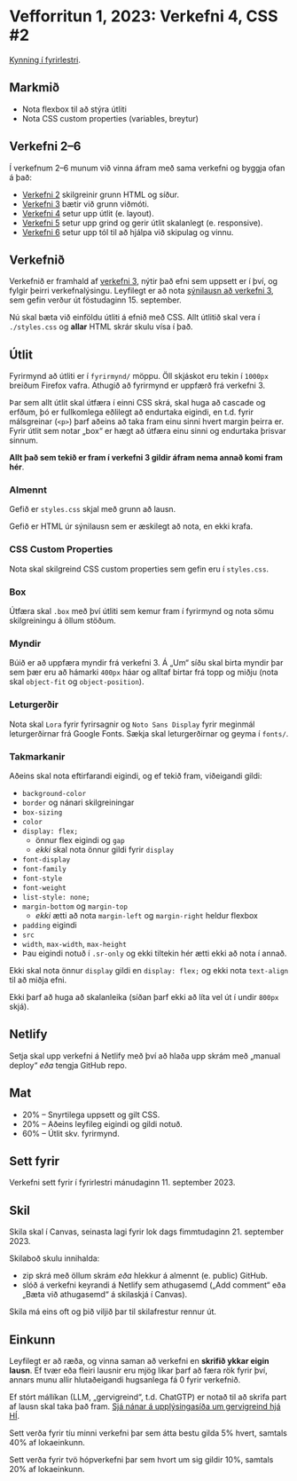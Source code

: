 # Vefforritun 1, 2023: Verkefni 4, CSS #2

[Kynning í fyrirlestri](https://youtu.be/uiIyHNxgalo).

## Markmið

- Nota flexbox til að stýra útliti
- Nota CSS custom properties (variables, breytur)

## Verkefni 2–6

Í verkefnum 2–6 munum við vinna áfram með sama verkefni og byggja ofan á það:

- [Verkefni 2](https://github.com/vefforritun/vef1-2023-v2) skilgreinir grunn HTML og síður.
- [Verkefni 3](https://github.com/vefforritun/vef1-2023-v3) bætir við grunn viðmóti.
- [Verkefni 4](https://github.com/vefforritun/vef1-2023-v4) setur upp útlit (e. layout).
- [Verkefni 5](https://github.com/vefforritun/vef1-2023-v5) setur upp grind og gerir útlit skalanlegt (e. responsive).
- [Verkefni 6](https://github.com/vefforritun/vef1-2023-v6) setur upp tól til að hjálpa við skipulag og vinnu.

## Verkefnið

Verkefnið er framhald af [verkefni 3](https://github.com/vefforritun/vef1-2023-v2), nýtir það efni sem uppsett er í því, og fylgir þeirri verkefnalýsingu. Leyfilegt er að nota [sýnilausn að verkefni 3](https://github.com/vefforritun/vef1-2023-v3-synilausn), sem gefin verður út föstudaginn 15. september.

Nú skal bæta við einföldu útliti á efnið með CSS. Allt útlitið skal vera í `./styles.css` og **allar** HTML skrár skulu vísa í það.

## Útlit

Fyrirmynd að útliti er í `fyrirmynd/` möppu. Öll skjáskot eru tekin í `1000px` breiðum Firefox vafra. Athugið að fyrirmynd er uppfærð frá verkefni 3.

Þar sem allt útlit skal útfæra í einni CSS skrá, skal huga að cascade og erfðum, þó er fullkomlega eðlilegt að endurtaka eigindi, en t.d. fyrir málsgreinar (`<p>`) þarf aðeins að taka fram einu sinni hvert margin þeirra er. Fyrir útlit sem notar „box“ er hægt að útfæra einu sinni og endurtaka þrisvar sinnum.

**Allt það sem tekið er fram í verkefni 3 gildir áfram nema annað komi fram hér**.

### Almennt

Gefið er `styles.css` skjal með grunn að lausn.

Gefið er HTML úr sýnilausn sem er æskilegt að nota, en ekki krafa.

### CSS Custom Properties

Nota skal skilgreind CSS custom properties sem gefin eru í `styles.css`.

### Box

Útfæra skal `.box` með því útliti sem kemur fram í fyrirmynd og nota sömu skilgreiningu á öllum stöðum.

### Myndir

Búið er að uppfæra myndir frá verkefni 3. Á „Um“ síðu skal birta myndir þar sem þær eru að hámarki `400px` háar og alltaf birtar frá topp og miðju (nota skal `object-fit`  og `object-position`).

### Leturgerðir

Nota skal `Lora` fyrir fyrirsagnir og `Noto Sans Display` fyrir meginmál leturgerðirnar frá Google Fonts. Sækja skal leturgerðirnar og geyma í `fonts/`.

### Takmarkanir

Aðeins skal nota eftirfarandi eigindi, og ef tekið fram, viðeigandi gildi:

- `background-color`
- `border` og nánari skilgreiningar
- `box-sizing`
- `color`
- `display: flex;`
  - önnur flex eigindi og `gap`
  - _ekki_ skal nota önnur gildi fyrir `display`
- `font-display`
- `font-family`
- `font-style`
- `font-weight`
- `list-style: none;`
- `margin-bottom` og `margin-top`
  - _ekki_ ætti að nota `margin-left` og `margin-right` heldur flexbox
- `padding` eigindi
- `src`
- `width`, `max-width`, `max-height`
- Þau eigindi notuð í `.sr-only` og ekki tiltekin hér ætti ekki að nota í annað.

Ekki skal nota önnur `display` gildi en `display: flex;` og ekki nota `text-align` til að miðja efni.

Ekki þarf að huga að skalanleika (síðan þarf ekki að líta vel út í undir `800px` skjá).

## Netlify

Setja skal upp verkefni á Netlify með því að hlaða upp skrám með „manual deploy“ _eða_ tengja GitHub repo.

## Mat

- 20% – Snyrtilega uppsett og gilt CSS.
- 20% – Aðeins leyfileg eigindi og gildi notuð.
- 60% – Útlit skv. fyrirmynd.

## Sett fyrir

Verkefni sett fyrir í fyrirlestri mánudaginn 11. september 2023.

## Skil

Skila skal í Canvas, seinasta lagi fyrir lok dags fimmtudaginn 21. september 2023.

Skilaboð skulu innihalda:

- zip skrá með öllum skrám _eða_ hlekkur á almennt (e. public) GitHub.
- slóð á verkefni keyrandi á Netlify sem athugasemd („Add comment“ eða „Bæta við athugasemd“ á skilaskjá í Canvas).

Skila má eins oft og þið viljið þar til skilafrestur rennur út.

## Einkunn

Leyfilegt er að ræða, og vinna saman að verkefni en **skrifið ykkar eigin lausn**. Ef tvær eða fleiri lausnir eru mjög líkar þarf að færa rök fyrir því, annars munu allir hlutaðeigandi hugsanlega fá 0 fyrir verkefnið.

Ef stórt mállíkan (LLM, „gervigreind“, t.d. ChatGTP) er notað til að skrifa part af lausn skal taka það fram. [Sjá nánar á upplýsingasíða um gervigreind hjá HÍ](https://gervigreind.hi.is/).

Sett verða fyrir tíu minni verkefni þar sem átta bestu gilda 5% hvert, samtals 40% af lokaeinkunn.

Sett verða fyrir tvö hópverkefni þar sem hvort um sig gildir 10%, samtals 20% af lokaeinkunn.
